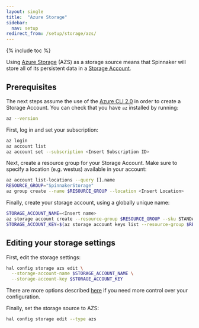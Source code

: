 ```yaml
---
layout: single
title:  "Azure Storage"
sidebar:
  nav: setup
redirect_from: /setup/storage/azs/
---
```


{% include toc %}

Using [Azure Storage](https://azure.microsoft.com/services/storage/) (AZS) as a
storage source means that Spinnaker will store all of its persistent data in a
[Storage Account](https://docs.microsoft.com/azure/storage/storage-create-storage-account).

## Prerequisites

The next steps assume the use of the [Azure CLI 2.0](https://docs.microsoft.com/cli/azure/install-azure-cli) in order to create a Storage Account. You can check that you have `az` installed by running:

```bash
az --version
```

First, log in and set your subscription:

```bash
az login
az account list
az account set --subscription <Insert Subscription ID>
```

Next, create a resource group for your Storage Account. Make sure to specify a location (e.g. westus) available in your account:

```bash
az account list-locations --query [].name
RESOURCE_GROUP="SpinnakerStorage"
az group create --name $RESOURCE_GROUP --location <Insert Location>
```

Finally, create your storage account, using a globally unique name:

```bash
STORAGE_ACCOUNT_NAME=<Insert name>
az storage account create --resource-group $RESOURCE_GROUP --sku STANDARD_LRS --name $STORAGE_ACCOUNT_NAME
STORAGE_ACCOUNT_KEY=$(az storage account keys list --resource-group $RESOURCE_GROUP --account-name $STORAGE_ACCOUNT_NAME --query [0].value | tr -d '"')
```

## Editing your storage settings

First, edit the storage settings:

```bash
hal config storage azs edit \
  --storage-account-name $STORAGE_ACCOUNT_NAME \
  --storage-account-key $STORAGE_ACCOUNT_KEY
```

There are more options described [here](/reference/halyard/commands#hal-config-storage-azs-edit) if you need more control over your configuration.

Finally, set the storage source to AZS:

```bash
hal config storage edit --type azs
```
